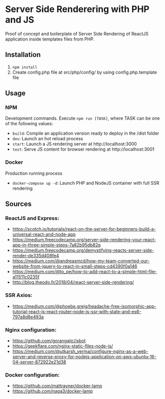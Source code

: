 # Server Side Renderering with PHP and JS

Proof of concept and boilerplate of Server Side Rendering of ReactJS application inside templates files from PHP.

## Installation
1. `npm install`    
2. Create config.php file at src/php/config/ by using config.php.template file

## Usage
### NPM
Development commands.
Execute `npm run [TASK]`, where TASK can be one of the following values:
- `build`: Compile an application version ready to deploy in the /dist folder
- `dev`: Launch an hot reload process
- `start`: Launch a JS rendering server at http://localhost:3000
- `test`: Serve JS content for browser rendering at http://localhost:3001

### Docker
Production running process
- `docker-compose up -d`: Launch PHP and NodeJS container with full SSR rendering

## Sources
### ReactJS and Express:
- https://scotch.io/tutorials/react-on-the-server-for-beginners-build-a-universal-react-and-node-app
- https://medium.freecodecamp.org/server-side-rendering-your-react-app-in-three-simple-steps-7a82b95db82e
- https://medium.freecodecamp.org/demystifying-reacts-server-side-render-de335d408fe4
- https://medium.com/@andreasmcd/how-my-team-converted-our-website-from-jquery-to-react-in-small-steps-cd4390f0a146
- https://medium.com/@to_pe/how-to-add-react-to-a-simple-html-file-a11511c0235f
- http://blog.theodo.fr/2018/04/react-server-side-rendering/

### SSR Axios:
- https://medium.com/@phoebe.greig/headache-free-isomorphic-app-tutorial-react-js-react-router-node-js-ssr-with-state-and-es6-797a8d8e493a

### Nginx configuration:
- https://github.com/gorangajic/isbot
- https://geekflare.com/nginx-static-files-node-js/
- https://medium.com/@utkarsh_verma/configure-nginx-as-a-web-server-and-reverse-proxy-for-nodejs-application-on-aws-ubuntu-16-04-server-872922e21d38

### Docker configuration:
- https://github.com/mattrayner/docker-lamp
- https://github.com/naga3/docker-lamp